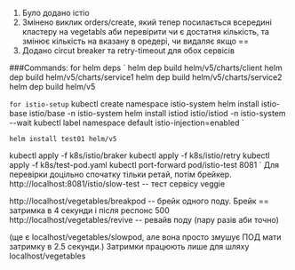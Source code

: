 1. Було додано істіо
2. Змінено виклик orders/create, який тепер посилається всередині кластеру на vegetabls аби перевірити 
чи є достатня кількість, та змінює кількість на вказану в оредері, чи видаляє якщо ==
3. Додано circut breaker та retry-timeout для обох сервісів


###Commands: 
for helm deps
`
helm dep build helm/v5/charts/client
helm dep build helm/v5/charts/service1
helm dep build helm/v5/charts/service2
helm dep build helm/v5

`
for istio-setup
`
kubectl create namespace istio-system
helm install istio-base istio/base -n istio-system
helm install istiod istio/istiod -n istio-system --wait
kubectl label namespace default istio-injection=enabled
`

`
helm install test01 helm/v5
`

kubectl apply -f k8s/istio/braker
kubectl apply -f k8s/istio/retry 
kubectl apply -f k8s/test-pod.yaml
kubectl port-forward pod/istio-test 8081
`
Для перевірки доцільно спочатку тільки ретай, потім брейкер.
http://localhost:8081/istio/slow-test  -- тест сервісу veggie

 http://localhost/vegetables/breakpod  -- брейк одного поду. Брейк == затримка в 4 секунди і після респонс 500
 http://localhost/vegetables/revive -- ревайв поду (пару разів аби точно)


 (ще є localhost/vegetables/slowpod, але вона просто змушує ПОД мати затримку в 2.5 секунди.)
 Затримки працюють лише для шляху localhost/vegetables





